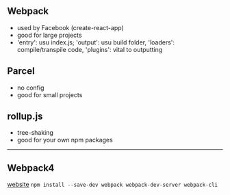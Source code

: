 ## Webpack
- used by Facebook (create-react-app)
- good for large projects
- 'entry': usu index.js; 'output': usu build folder, 'loaders': compile/transpile code, 'plugins': vital to outputting

## Parcel
- no config
- good for small projects

## rollup.js
- tree-shaking
- good for your own npm packages

---
## Webpack4
[website](https://webpack.js.org/concepts/)
`npm install --save-dev webpack webpack-dev-server webpack-cli`

